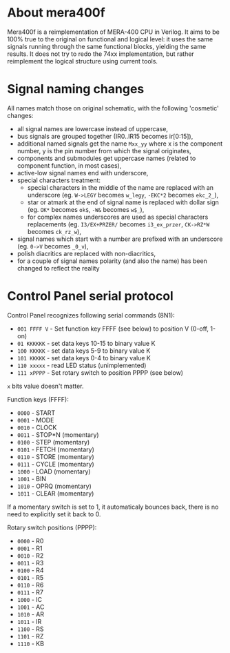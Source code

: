 
About mera400f
============================================

Mera400f is a reimplementation of MERA-400 CPU in Verilog.
It aims to be 100% true to the original on functional and logical level:
it uses the same signals running through the same functional blocks,
yielding the same results. It does not try to redo the 74xx
implementation, but rather reimplement the logical structure
using current tools.


Signal naming changes
============================================

All names match those on original schematic, with the following 'cosmetic' changes:

* all signal names are lowercase instead of uppercase,
* bus signals are grouped together (IR0..IR15 becomes ir[0:15]),
* additional named signals get the name `Mxx_yy` where x is the component number, y is the pin number from which the signal originates,
* components and submodules get uppercase names (related to component function, in most cases),
* active-low signal names end with underscore,
* special characters treatment:
  * special characters in the middle of the name are replaced with an underscore (eg. `W->LEGY` becomes `w_legy`, `-EKC*2` becomes `ekc_2_`),
  * star or atmark at the end of signal name is replaced with dollar sign (eg. `OK*` becomes `ok$`, `-W&` becomes `w$_`),
  * for complex names underscores are used as special characters replacements (eg. `I3/EX+PRZER/` becomes `i3_ex_przer`, `CK->RZ*W` becomes `ck_rz_w`),
* signal names which start with a number are prefixed with an underscore (eg. `0->V` becomes `_0_v`),
* polish diacritics are replaced with non-diacritics,
* for a couple of signal names polarity (and also the name) has been changed to reflect the reality

Control Panel serial protocol
============================================

Control Panel recognizes following serial commands (8N1):

* `001 FFFF V` - Set function key FFFF (see below) to position V (0-off, 1-on)
* `01 KKKKKK` - set data keys 10-15 to binary value K
* `100 KKKKK` - set data keys 5-9 to binary value K
* `101 KKKKK` - set data keys 0-4 to binary value K
* `110 xxxxx` - read LED status (unimplemented)
* `111 xPPPP` - Set rotary switch to position PPPP (see below)

`x` bits value doesn't matter.

Function keys (FFFF):

* `0000` - START
* `0001` - MODE
* `0010` - CLOCK
* `0011` - STOP*N (momentary)
* `0100` - STEP (momentary)
* `0101` - FETCH (momentary)
* `0110` - STORE (momentary)
* `0111` - CYCLE (momentary)
* `1000` - LOAD (momentary)
* `1001` - BIN
* `1010` - OPRQ (momentary)
* `1011` - CLEAR (momentary)

If a momentary switch is set to 1, it automaticaly bounces back, there is no need to explicitly set it back to 0.

Rotary switch positions (PPPP):

* `0000` - R0
* `0001` - R1
* `0010` - R2
* `0011` - R3
* `0100` - R4
* `0101` - R5
* `0110` - R6
* `0111` - R7
* `1000` - IC
* `1001` - AC
* `1010` - AR
* `1011` - IR
* `1100` - RS
* `1101` - RZ
* `1110` - KB
